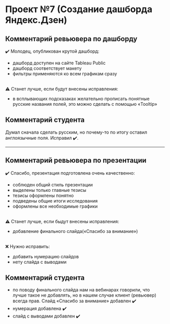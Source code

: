 # Проект №7 (Создание дашборда Яндекс.Дзен)
## __Комментарий ревьювера по дашборду__
✔️ Молодец, опубликован крутой дашборд:
- дашборд доступен на сайте Tableau Public
- дашборд соответствует макету
- фильтры применяются ко всем графикам сразу<br>

<br>⚠️ Станет лучше, если будут внесены исправления:
- в всплывающих подсказаках желательно прописать понятные русские названия полей, это можно сделать с помощью «Tooltip»
## __Комментарий студента__
Думал сначала сделать русским, но почему-то по итогу оставил англоязычные поля. Исправил ✔️.
***
## __Комментарий ревьювера по презентации__
✔️ Спасибо, презентация подготовлена очень качественно:
- соблюден общий стиль презентации
- выделены только главные тезисы
- тезисы оформлены понятно
- подведены общие итоги исследования
- оформлены все необходимые графики<br>

<br>⚠️ Станет лучше, если быдут внесены исправления:
- добавление финального слайда(«Спасибо за внимание»)<br>

<br>❌ Нужно исправить:
- добавить нумерацию слайдов
- нету слайда с выводами
## __Комментарий студента__
- по поводу финального слайда нам на вебинарах говорили, что лучше такое не добавлять, но в нашем случае клиент (ревьювер) всегда прав. Слайд «Спасибо за внимание» добавлен ✔️
- нумерация добавлена ✔️
- слайд с выводами добавлен ✔️
 
